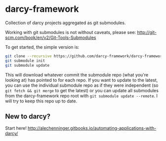 # darcy-framework

Collection of darcy projects aggregated as git submodules.

Working with git submodules is not without caveats, please see: http://git-scm.com/book/en/v2/Git-Tools-Submodules

To get started, the simple version is:

```bash
git clone --recursive https://github.com/darcy-framework/darcy-framework.git
git submodule init
git submodule update
```

This will download whatever commit the submodule repo (what you're looking at) has pointed to for each repo. If you want to update to the latest, you can use the individual submodule repo as if they were independent (so `git fetch && git merge` to get the latest) or you can update all submodules from the darcy-framework repo root with `git submodule update --remote`. I will try to keep this repo up to date.

## New to darcy?

Start here! http://alechenninger.gitbooks.io/automating-applications-with-darcy/
